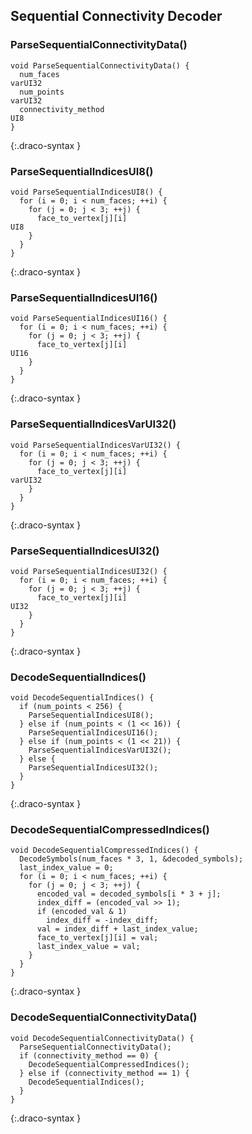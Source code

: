 
## Sequential Connectivity Decoder

### ParseSequentialConnectivityData()

~~~~~
void ParseSequentialConnectivityData() {
  num_faces                                                                           varUI32
  num_points                                                                          varUI32
  connectivity_method                                                                 UI8
}
~~~~~
{:.draco-syntax }


### ParseSequentialIndicesUI8()

~~~~~
void ParseSequentialIndicesUI8() {
  for (i = 0; i < num_faces; ++i) {
    for (j = 0; j < 3; ++j) {
      face_to_vertex[j][i]                                                            UI8
    }
  }
}
~~~~~
{:.draco-syntax }


### ParseSequentialIndicesUI16()

~~~~~
void ParseSequentialIndicesUI16() {
  for (i = 0; i < num_faces; ++i) {
    for (j = 0; j < 3; ++j) {
      face_to_vertex[j][i]                                                            UI16
    }
  }
}
~~~~~
{:.draco-syntax }


### ParseSequentialIndicesVarUI32()

~~~~~
void ParseSequentialIndicesVarUI32() {
  for (i = 0; i < num_faces; ++i) {
    for (j = 0; j < 3; ++j) {
      face_to_vertex[j][i]                                                            varUI32
    }
  }
}
~~~~~
{:.draco-syntax }


### ParseSequentialIndicesUI32()

~~~~~
void ParseSequentialIndicesUI32() {
  for (i = 0; i < num_faces; ++i) {
    for (j = 0; j < 3; ++j) {
      face_to_vertex[j][i]                                                            UI32
    }
  }
}
~~~~~
{:.draco-syntax }


### DecodeSequentialIndices()

~~~~~
void DecodeSequentialIndices() {
  if (num_points < 256) {
    ParseSequentialIndicesUI8();
  } else if (num_points < (1 << 16)) {
    ParseSequentialIndicesUI16();
  } else if (num_points < (1 << 21)) {
    ParseSequentialIndicesVarUI32();
  } else {
    ParseSequentialIndicesUI32();
  }
}
~~~~~
{:.draco-syntax }


### DecodeSequentialCompressedIndices()

~~~~~
void DecodeSequentialCompressedIndices() {
  DecodeSymbols(num_faces * 3, 1, &decoded_symbols);
  last_index_value = 0;
  for (i = 0; i < num_faces; ++i) {
    for (j = 0; j < 3; ++j) {
      encoded_val = decoded_symbols[i * 3 + j];
      index_diff = (encoded_val >> 1);
      if (encoded_val & 1)
        index_diff = -index_diff;
      val = index_diff + last_index_value;
      face_to_vertex[j][i] = val;
      last_index_value = val;
    }
  }
}
~~~~~
{:.draco-syntax }


### DecodeSequentialConnectivityData()

~~~~~
void DecodeSequentialConnectivityData() {
  ParseSequentialConnectivityData();
  if (connectivity_method == 0) {
    DecodeSequentialCompressedIndices();
  } else if (connectivity_method == 1) {
    DecodeSequentialIndices();
  }
}
~~~~~
{:.draco-syntax }
